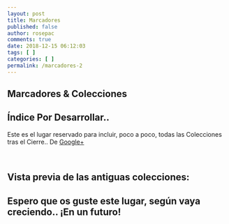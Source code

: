 ```yaml
---
layout: post
title: Marcadores
published: false
author: rosepac
comments: true
date: 2018-12-15 06:12:03
tags: [ ]
categories: [ ]
permalink: /marcadores-2
---
```

## Marcadores & Colecciones

## 

## Índice Por Desarrollar..
  
Este es el lugar reservado para incluir, poco a poco, todas las Colecciones tras el Cierre.. De [Google+][1]

&nbsp;


  


## Vista previa de las antiguas colecciones:

[][2]
  
[][3]
  
[][4]
  
[][5]
  
[][6]
  
[][7]


  


## **Espero que os guste este lugar, según vaya creciendo.. ¡En un futuro!**

 [1]: https://plus.google.com/u/0/+MundoFramework/palette
 [2]: https://ibb.co/K6LRLGZ
 [3]: https://ibb.co/YhZd1CS
 [4]: https://ibb.co/WKGhDBj
 [5]: https://ibb.co/JpJqc6r
 [6]: https://ibb.co/8PkG7PD
 [7]: https://ibb.co/6J8whZ3